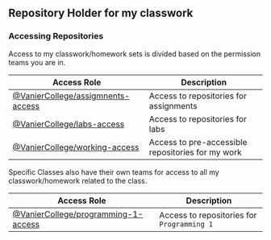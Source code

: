 ## Repository Holder for my classwork

### Accessing Repositories
Access to my classwork/homework sets is divided based on the permission teams you are in.

| Access Role | Description |
| ----------- | ----------- |
[@VanierCollege/assigmnents-access](https://github.com/orgs/VanierCollege/teams/assignments-access) | Access to repositories for assignments
[@VanierCollege/labs-access](https://github.com/orgs/VanierCollege/teams/labs-access) | Access to repositories for labs
[@VanierCollege/working-access](https://github.com/orgs/VanierCollege/teams/working-access) | Access to pre-accessible repositories for my work

Specific Classes also have their own teams for access to all my classwork/homework related to the class.

| Access Role | Description |
| ----------- | ----------- |
[@VanierCollege/programming-1-access](https://github.com/orgs/VanierCollege/teams/programming-1-access) | Access to repositories for `Programming 1`
